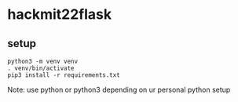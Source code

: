 # hackmit22flask

## setup

```
python3 -m venv venv
. venv/bin/activate
pip3 install -r requirements.txt
```
Note: use python or python3 depending on ur personal python setup


